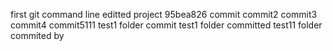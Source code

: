 first git command line  editted project
95bea826
commit
commit2
commit3
commit4
commit5111
test1 folder commit
test1 folder committed
test11 folder commited by
